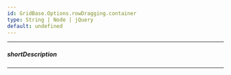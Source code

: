 ```yaml
---
id: GridBase.Options.rowDragging.container
type: String | Node | jQuery
default: undefined
---
```

---
##### shortDescription
<!-- Description goes here -->

---
<!-- Description goes here -->